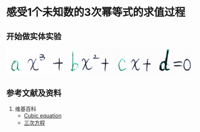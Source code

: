 # 感受1个未知数的3次幂等式的求值过程

## 开始做实体实验

![](/images/函数与解析几何/n个未知数和n次幂的等式/感受1个未知数的3次幂等式的求值过程/1a1.jpg)

## 参考文献及资料

1. 维基百科
	- [Cubic equation](https://en.wikipedia.org/wiki/Cubic_equation) 
	- [三次方程](https://zh.wikipedia.org/wiki/%E4%B8%89%E6%AC%A1%E6%96%B9%E7%A8%8B) 